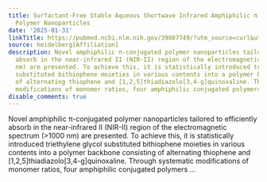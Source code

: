 ```yaml
---
title: Surfactant-Free Stable Aqueous Shortwave Infrared Amphiphilic π-Conjugated
  Polymer Nanoparticles
date: '2025-01-31'
linkTitle: https://pubmed.ncbi.nlm.nih.gov/39887749/?utm_source=curl&utm_medium=rss&utm_campaign=pubmed-2&utm_content=1FakS-2QOkCT8HsMOQP1bCRQ4YzyumYOmxmF0moLsQ3dFB1E9V&fc=20220326224207&ff=20250201170558&v=2.18.0.post9+e462414
source: heidelberg[Affiliation]
description: Novel amphiphilic π-conjugated polymer nanoparticles tailored to efficiently
  absorb in the near-infrared II (NIR-II) region of the electromagnetic spectrum (>1000
  nm) are presented. To achieve this, it is statistically introduced triethylene glycol
  substituted bithiophene moieties in various contents into a polymer backbone consisting
  of alternating thiophene and [1,2,5]thiadiazolo[3,4-g]quinoxaline. Through systematic
  modifications of monomer ratios, four amphiphilic conjugated polymers ...
disable_comments: true
---
```

Novel amphiphilic π-conjugated polymer nanoparticles tailored to efficiently absorb in the near-infrared II (NIR-II) region of the electromagnetic spectrum (>1000 nm) are presented. To achieve this, it is statistically introduced triethylene glycol substituted bithiophene moieties in various contents into a polymer backbone consisting of alternating thiophene and [1,2,5]thiadiazolo[3,4-g]quinoxaline. Through systematic modifications of monomer ratios, four amphiphilic conjugated polymers ...
